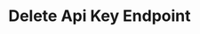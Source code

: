---
title: Delete Api Key Endpoint
api:
  file: openapi.json
  operationId: ApiKey-delete_api_key_endpoint
hidden: false
---